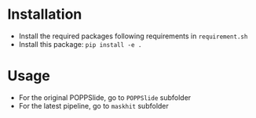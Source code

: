 # Installation
* Install the required packages following requirements in `requirement.sh`
* Install this package:
`pip install -e .`
# Usage
* For the original POPPSlide, go to `POPPSlide` subfolder
* For the latest pipeline, go to `maskhit` subfolder
